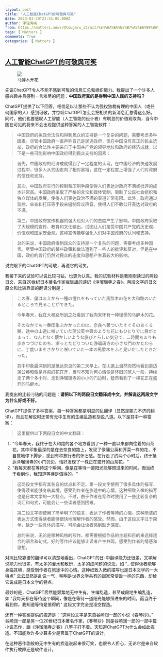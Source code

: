 ```yaml
---
layout: post
title: "人工智能ChatGPT的可敬與可笑"
date: 2023-03-20T23:51:05.000Z
author: 津轻海峡
from: https://matters.news/@tsugaru_strait/%E4%BA%BA%E5%B7%A5%E6%99%BA%E8%83%BDchat-gpt%E7%9A%84%E5%8F%AF%E6%95%AC%E8%88%87%E5%8F%AF%E7%AC%91-bafybeicycf3ctcwmwka24syrsxznzgchfmltaobf56eqor624ugopsqkda
tags: [ Matters ]
comments: True
categories: [ Matters ]
---
```

<!--1679356265000-->
[人工智能ChatGPT的可敬與可笑](https://matters.news/@tsugaru_strait/%E4%BA%BA%E5%B7%A5%E6%99%BA%E8%83%BDchat-gpt%E7%9A%84%E5%8F%AF%E6%95%AC%E8%88%87%E5%8F%AF%E7%AC%91-bafybeicycf3ctcwmwka24syrsxznzgchfmltaobf56eqor624ugopsqkda)
------

<div>
<figure class="image"><img src="https://assets.matters.news/embed/97033e0a-5f89-489b-bd3f-2e8f62113edb.jpeg" data-asset-id="97033e0a-5f89-489b-bd3f-2e8f62113edb" referrerpolicy="no-referrer"><figcaption><span>马醉木开花</span></figcaption></figure><p>先说ChatGPT令人不能不感到可敬的信息汇总和组织能力。我提出了一个许多人感兴趣并且感到一言难尽的问题：<strong>中国政府真的是得到中国人民的支持吗？</strong></p><p>ChatGPT提供了以下回答，相信足以让那些不认为强权独裁有理的中国人（或任何国家的人）感到可敬，并惊叹ChatGPT怎么会把相关的新消息汇总得这么好。同时，他们也要感叹人工智能（人工智能的设计者）有明显的价值观取向，当今中国在可见的将来不会出现提供这种答案的人工智能软件：</p><blockquote>中国政府的执政合法性和得到民众的支持是一个复杂的问题，需要考虑多种因素。尽管中国政府一直声称自己是民选政府，但在中国没有真正的民主选举，政府的合法性主要来自于中国共产党的领导地位和政府的经济成就。以下是一些可能影响中国政府得到民众支持的因素：</blockquote><blockquote>首先，中国政府的经济成就得到了一定程度的认可。在中国经济的快速发展过程中，很多人从贫困走向了相对富裕，这在一定程度上增强了人们对政府的信任和支持。</blockquote><blockquote>其次，中国政府实行的控制和压制手段使得人们表达对政府不满或批评的成本非常高。中国政府采取了严格的言论和媒体管制，限制了公民社会组织和独立媒体的发展，使得人们表达政治不满的渠道非常有限。此外，政府通过监控、审查和打压等手段来遏制异议声音，使得人们不敢公开表达对政府的不满。</blockquote><blockquote>第三，中国政府宣传机器的强大也对人们的态度产生了影响。中国政府采取了大规模的宣传、教育和文化输出，试图让人们接受中国共产党的历史观、价值观和国家安全观。这种宣传能够强化人们对中国政府的认同和支持。</blockquote><blockquote>总的来说，中国政府得到民众的支持是一个复杂的问题，需要考虑多种因素。尽管中国政府的某些政策和做法遭到了一些人的批评和反对，但是在中国，政府的言行仍然对民众的态度和思想产生着较大的影响。</blockquote><p>说完眼下的ChatGPT的可敬，再说它的可笑。</p><p>我接下来的试验可以说比较刁钻，也更为认真。我的试验材料是我刚刚读过的两段日文，来自20世纪日本著名作家堀辰雄的游记《浄瑠璃寺之春》。两段文字的日文原文和比较靠谱的翻译分别是：</p><blockquote>この春、僕はまえから一種の憧れをもっていた馬酔木の花を大和路のいたるところで見ることができた。</blockquote><blockquote>今年春天，我在大和路所到之处看到了我向来怀有一种憧憬的马醉木的花。</blockquote><blockquote>そのなかでも一番印象ぶかかったのは、奈良へ著ついたすぐそのあくる朝、途中の山道に咲いていた蒲公英や薺のような花にもひとりでに目がとまって、なんとなく懐かしいような旅びとらしい気分で、二時間あまりも歩きつづけたのち、漸っとたどりついた浄瑠璃寺の小さな門のかたわらに、丁度いまをさかりと咲いていた一本の馬酔木をふと見いだしたときだった。</blockquote><blockquote>其中印象最深刻的是抵达奈良的第二天早上，在山道上自然而然地看到道边蒲公英和像是荠菜的花在开，当时不知为何心情像是怀旧的旅人一般，持续走了两个多小时，走到浄瑠璃寺的小小的门边时，猛然看到了一棵花正在盛开的马醉木。</blockquote><p>我提出的比较刁钻的问题是：<strong>请把以下的两段日文翻译成中文，并解说这两段文字为什么好或不好。</strong></p><p>ChatGPT提供了多种答案，每一种答案都是明显的乱翻译（显然是能力不济的翻译），而且在解说时还带有无中生有的生编乱造和胡说八道。以下是其中一种答案：</p><blockquote>这里提供以下两段日文的中文翻译：</blockquote><ol><li>"今年春天，我终于在大和路的各个地方看到了一种一直以来都向往着的山茶花。其中印象最深的是在去奈良的路上，发现了像蒲公英和荠菜一样的花，不自觉地停下脚步，感到有种旅行者的怀旧感。在行走了约两个小时后，终于抵达浄瑠璃寺的小门旁边，恰好发现了一株正在盛开的山茶花。"</li><li>"我每天都在等待这个瞬间，像是在等待一道阳光能够照进来的时间。而当终于看到你，我知道等待是值得的。"</li></ol><blockquote>这两段文字都有其各自的优点和不足。第一段文字使用了很多具体的描写，使得读者能够身临其境，感受到作者在旅途中的心情。这种细致入微的描写也是日本文学的一大特点。不过，由于作者在写作时使用了一些比较复杂的词汇和句式，可能会让一些读者感到困难。</blockquote><blockquote>第二段文字则使用了简单明了的语言，表达了作者等待的心情。这种简洁的表达方式使得读者能够很快地理解作者的感受。然而，由于这段文字过于简单，缺乏一些具体的描写，可能会让读者感到缺乏深度。</blockquote><blockquote>总的来说，无论是哪种风格的写作，都需要根据作品的主题和目的来选择适合的语言和句式。好的写作应该能够让读者产生共鸣，感受到作者的情感和思想。</blockquote><p>对照比较靠谱的翻译可以清楚地看出，ChatGPT的日-中翻译能力还很差，文学解说能力也很差，有太多的灌水和敷衍，太多的成问题的说法，如 "...使得读者能够身临其境，感受到作者在旅途中的心情。这种细致入微的描写也是日本文学的一大特点" 云云显然是乱说一气，明明是世界文学共有的跟家常便饭一样的东西，却给它说成是日本文学的特点。</p><p>最妙的是，ChatGPT居然能频繁地无中生有，生编乱造，甚至成段地生编乱造，如 "我每天都在等待这个瞬间，像是在等待一道阳光能够照进来的时间。而当终于看到你，我知道等待是值得的" 这段文字完全是凌空捏造。</p><p>还有一种答案提供的捏造是：“这两段文字是来自谷崎润一郎的小说《春琴抄》。” 谷崎润一郎是另一位20世纪日本著名作家，《春琴抄》则是谷崎润一郎的一部中篇小说杰作，跟《浄瑠璃寺之春》八竿子打不着。天知道ChatGPT为什么会如此捏造。不知能欺诈多少算多少是否属于ChatGPT的设计。</p><p>在这种恶作剧般的无中生有的捏造说起来很可笑，也很令人担心，无论它是来自软件执行故障还是软件设计。</p>
</div>
